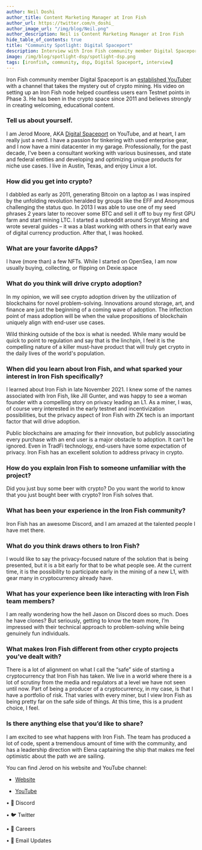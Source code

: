 ```yaml
---
author: Neil Doshi
author_title: Content Marketing Manager at Iron Fish
author_url: https://twitter.com/n_doshi_
author_image_url: "/img/blog/Neil.png"
author_description: Neil is Content Marketing Manager at Iron Fish
hide_table_of_contents: true
title: "Community Spotlight: Digital Spaceport"
description: Interview with Iron Fish community member Digital Spaceport
image: /img/blog/spotlight-dsp/spotlight-dsp.png
tags: [ironfish, community, dsp, Digital Spaceport, interview]
---
```


Iron Fish community member Digital Spaceport is an [established YouTuber](https://www.youtube.com/@DigitalSpaceport) with a channel that takes the mystery out of crypto mining. His video on setting up an Iron Fish node helped countless users earn Testnet points in Phase 3. He has been in the crypto space since 2011 and believes strongly in creating welcoming, educational content.

### Tell us about yourself.

I am Jerod Moore, AKA [Digital Spaceport](https://www.youtube.com/@DigitalSpaceport) on YouTube, and at heart, I am really just a nerd. I have a passion for tinkering with used enterprise gear, and I now have a mini datacenter in my garage. Professionally, for the past decade, I've been a consultant working with various businesses, and state and federal entities and developing and optimizing unique products for niche use cases. I live in Austin, Texas, and enjoy Linux a lot.

### How did you get into crypto?

I dabbled as early as 2011, generating Bitcoin on a laptop as I was inspired by the unfolding revolution heralded by groups like the EFF and Anonymous challenging the status quo. In 2013 I was able to use one of my seed phrases 2 years later to recover some BTC and sell it off to buy my first GPU farm and start mining LTC. I started a subreddit around Scrypt Mining and wrote several guides – it was a blast working with others in that early wave of digital currency production. After that, I was hooked.

###  What are your favorite dApps?

I have (more than) a few NFTs. While I started on OpenSea, I am now usually buying, collecting, or flipping on Dexie.space

### What do you think will drive crypto adoption?

In my opinion, we will see crypto adoption driven by the utilization of blockchains for novel problem-solving. Innovations around storage, art, and finance are just the beginning of a coming wave of adoption. The inflection point of mass adoption will be when the value propositions of blockchain uniquely align with end-user use cases.

Wild thinking outside of the box is what is needed. While many would be quick to point to regulation and say that is the linchpin, I feel it is the compelling nature of a killer must-have product that will truly get crypto in the daily lives of the world's population.

### When did you learn about Iron Fish, and what sparked your interest in Iron Fish specifically?

I learned about Iron Fish in late November 2021. I knew some of the names associated with Iron Fish, like Jill Gunter, and was happy to see a woman founder with a compelling story on privacy leading an L1. As a miner, I was, of course very interested in the early testnet and incentivization possibilities, but the privacy aspect of Iron Fish with ZK tech is an important factor that will drive adoption.

Public blockchains are amazing for their innovation, but publicly associating every purchase with an end user is a major obstacle to adoption. It can't be ignored. Even in TradFi technology, end-users have some expectation of privacy. Iron Fish has an excellent solution to address privacy in crypto.

### How do you explain Iron Fish to someone unfamiliar with the project?

Did you just buy some beer with crypto? Do you want the world to know that you just bought beer with crypto? Iron Fish solves that.

### What has been your experience in the Iron Fish community?
Iron Fish has an awesome Discord, and I am amazed at the talented people I have met there.

### What do you think draws others to Iron Fish?

I would like to say the privacy-focused nature of the solution that is being presented, but it is a bit early for that to be what people see. At the current time, it is the possibility to participate early in the mining of a new L1, with gear many in cryptocurrency already have.

### What has your experience been like interacting with Iron Fish team members?

I am really wondering how the hell Jason on Discord does so much. Does he have clones? But seriously, getting to know the team more, I’m impressed with their technical approach to problem-solving while being genuinely fun individuals.

### What makes Iron Fish different from other crypto projects you’ve dealt with?

There is a lot of alignment on what I call the “safe” side of starting a cryptocurrency that Iron Fish has taken. We live in a world where there is a lot of scrutiny from the media and regulators at a level we have not seen until now. Part of being a producer of a cryptocurrency, in my case, is that I have a portfolio of risk. That varies with every miner, but I view Iron Fish as being pretty far on the safe side of things. At this time, this is a prudent choice, I feel.

### Is there anything else that you’d like to share?

I am excited to see what happens with Iron Fish. The team has produced a lot of code, spent a tremendous amount of time with the community, and has a leadership direction with Elena captaining the ship that makes me feel optimistic about the path we are sailing.

You can find Jerod on his website and YouTube channel:

-   [Website](https://digitalspaceport.com/)
    
-   [YouTube](https://www.youtube.com/@digitalspaceport)


• 🎤 Discord

• 🐦 Twitter

• 🚀 Careers

• 📧 Email Updates
